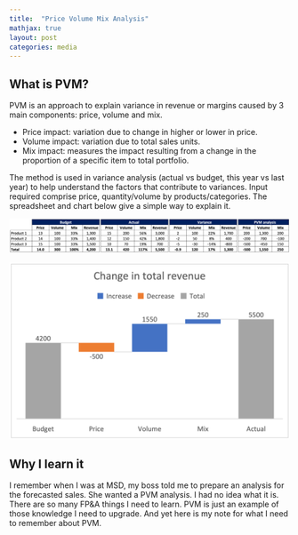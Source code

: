 ```yaml
---
title:  "Price Volume Mix Analysis"
mathjax: true
layout: post
categories: media
---
```



## What is PVM?  

PVM is an approach to explain variance in revenue or margins caused by 3 main components: price, volume and mix.  
- Price impact: variation due to change in higher or lower in price.  
- Volume impact: variation due to total sales units.  
- Mix impact: measures the impact resulting from a change in the proportion of a specific item to total portfolio.  

The method is used in variance analysis (actual vs budget, this year vs last year) to help understand the factors that contribute to variances. Input required comprise price, quantity/volume by products/categories. The spreadsheet and chart below give a simple way to explain it.

![spreadsheet](../assets/pvm_spreadsheet.png)

![chart](../assets/pvm_chart.png)

## Why I learn it

I remember when I was at MSD, my boss told me to prepare an analysis for the forecasted sales. She wanted a PVM analysis. I had no idea what it is. There are so many FP&A things I need to learn. PVM is just an example of those knowledge I need to upgrade. And yet here is my note for what I need to remember about PVM.
